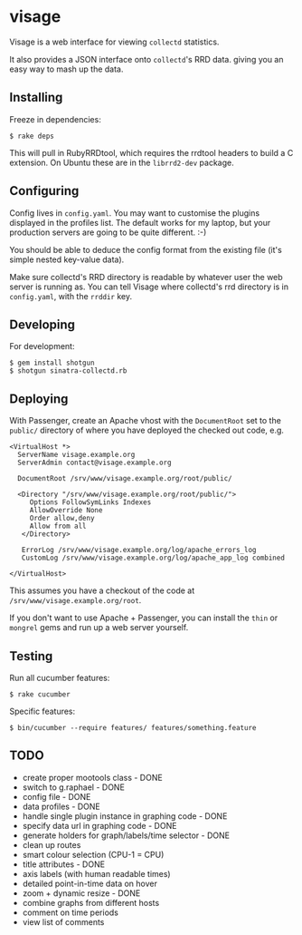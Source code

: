 visage
======

Visage is a web interface for viewing `collectd` statistics.

It also provides a JSON interface onto `collectd`'s RRD data. giving you an easy
way to mash up the data.

Installing
----------

Freeze in dependencies:

    $ rake deps

This will pull in RubyRRDtool, which requires the rrdtool headers to build a C
extension. On Ubuntu these are in the `librrd2-dev` package.

Configuring
-----------

Config lives in `config.yaml`. You may want to customise the plugins displayed
in the profiles list. The default works for my laptop, but your production 
servers are going to be quite different. :-)

You should be able to deduce the config format from the existing file (it's
simple nested key-value data).

Make sure collectd's RRD directory is readable by whatever user the web server
is running as. You can tell Visage where collectd's rrd directory is in 
`config.yaml`, with the `rrddir` key.

Developing
----------

For development: 

    $ gem install shotgun
    $ shotgun sinatra-collectd.rb

Deploying
---------

With Passenger, create an Apache vhost with the `DocumentRoot` set to the 
`public/` directory of where you have deployed the checked out code, e.g.

    <VirtualHost *>
      ServerName visage.example.org
      ServerAdmin contact@visage.example.org
    
      DocumentRoot /srv/www/visage.example.org/root/public/
    
      <Directory "/srv/www/visage.example.org/root/public/">
         Options FollowSymLinks Indexes
         AllowOverride None
         Order allow,deny
         Allow from all 
       </Directory>
    
       ErrorLog /srv/www/visage.example.org/log/apache_errors_log
       CustomLog /srv/www/visage.example.org/log/apache_app_log combined
    
    </VirtualHost>

This assumes you have a checkout of the code at `/srv/www/visage.example.org/root`.

If you don't want to use Apache + Passenger, you can install the `thin` or 
`mongrel` gems and run up a web server yourself. 


Testing 
-------

Run all cucumber features: 

    $ rake cucumber 

Specific features: 

    $ bin/cucumber --require features/ features/something.feature

TODO
----

 * create proper mootools class - DONE
 * switch to g.raphael - DONE
 * config file - DONE
 * data profiles - DONE
 * handle single plugin instance in graphing code - DONE
 * specify data url in graphing code - DONE
 * generate holders for graph/labels/time selector - DONE
 * clean up routes
 * smart colour selection (CPU-1 = CPU)
 * title attributes - DONE
 * axis labels (with human readable times)
 * detailed point-in-time data on hover
 * zoom + dynamic resize - DONE
 * combine graphs from different hosts
 * comment on time periods
 * view list of comments
